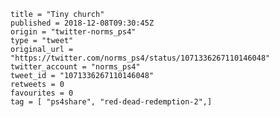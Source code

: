 ```
title = "Tiny church"
published = 2018-12-08T09:30:45Z
origin = "twitter-norms_ps4"
type = "tweet"
original_url = "https://twitter.com/norms_ps4/status/1071336267110146048"
twitter_account = "norms_ps4"
tweet_id = "1071336267110146048"
retweets = 0
favourites = 0
tag = [ "ps4share", "red-dead-redemption-2",]
```

<p class='image'><img src='https://mnf.m17s.net/2018/12/08/Dt4mp37WoAAY8wx.jpg' alt=''></p>

